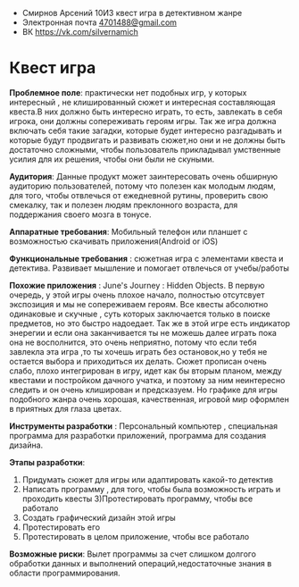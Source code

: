 + Смирнов Арсений 10И3 квест игра в детективном жанре
+ Электронная почта 4701488@gmail.com
+ ВК https://vk.com/silvernamich

Квест игра 
 =========================              
 **Проблемное поле**: практически нет подобных игр, у которых интересный , не клишированный сюжет и интересная составляющая квеста.В них должно быть интересно играть, то есть, завлекать в себя игрока, они должны сопереживать героям игры. Так же игра должна включать себя такие загадки, которые будет интересно разгадывать и которые будут продвигать и развивать сюжет,но они и не должны быть достаточно сложными, чтобы пользователь прикладывал умственные усилия для их решения, чтобы они были не скуными.
 
 **Аудитория**: Данные продукт может заинтересовать очень обширную  аудиторию пользователей, потому что полезен как молодым людям, для того, чтобы отвлечься от ежедневной рутины, проверить свою смекалку, так и полезен людям преклонного возраста, для поддержания своего мозга в тонусе.
 
 **Аппаратные требования**: Мобильный телефон или планшет с возможностью  скачивать приложения(Android or iOS)
 
 **Функциональные требования** : сюжетная игра с элементами квеста и детектива. Развивает мышление и помогает отвлечься от учебы/работы
 
 **Похожие приложения** : June's Journey : Hidden Objects. В первую очередь, у этой игры очень плохое начало, полностью отсутсвует экспозиция и мы не сопереживаем героям. Все квесты абсолютно одинаковые и скучные , суть которых заключается только в поиске предметов, но это быстро надоедает. Так же в этой игре есть индикатор энерегии и если она заканчивается ты не можешь далее играть пока она не восполнится, это очень  неприятно, потому что если тебя завлекла эта игра ,то ты хочешь играть без остановок,но у тебя не остается выбора и приходиться их делать. Сюжет  прописан очень слабо, плохо интегрирован в игру, идет как бы вторым планом, между квестами и постройком дачного учатка, и поэтому за ним неинтересно следить и он очень клиширован и предсказуем. Но графике для игры подобного жанра очень хорошая, качественная, игровой мир оформлен в приятных для глаза цветах.
 
 **Инструменты разработки** : Персональный компьютер , специальная программа для разработки приложений, программа для создания дизайна.
 
 **Этапы разработки**:
 1) Придумать сюжет для игры или адаптировать какой-то детектив
 2) Написать программу , для того, чтобы была возможность играть и проходить квесты
 3)Протестировать программу, чтобы все работало
 4) Создать графический дизайн этой игры
 5) Протестировать его
6) Протестировать в целом приложение, чтобы все работало

**Возможные риски**: Вылет программы за счет слишком долгого обработки данных и выполнений операций,недостаточные знания в области программирования.
